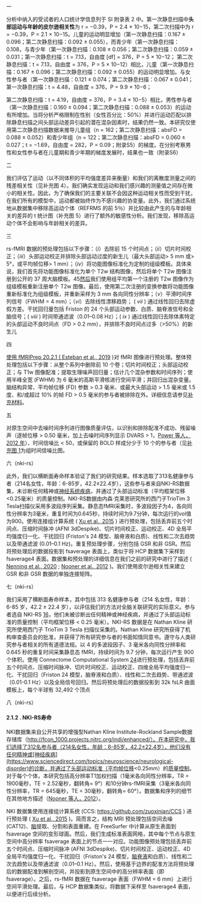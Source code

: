 

一

分析中纳入的受试者的人口统计学信息列于 SI 附录表 2 中。第一次静息扫描中**头部运动与年龄的皮尔逊相关性**为 r = −0.39，P = 2.4 × 10−15，第二次扫描中为 r = −0.39，P = 2.1 × 10−15。儿童的运动明显增加（第一次静息扫描：0.167 ± 0.096；第二次静息扫描：0.092 ± 0.055），而青少年（第一次静息扫描：0.108，与青少年（第一次静息扫描：0.108 ± 0.056；第二次静息扫描：0.059 ± 0.031；第一次静息扫描：t = 7.13，自由度 [df] = 376，P = 5 × 10−12；
第二次静息扫描：t = 7.13，自由度 = 376，P = 5 × 10−12）相比，儿童（第一次静息扫描：0.167 ± 0.096；第二次静息扫描：0.092 ± 0.055）的运动明显增加。与女性参与者（第一次静息扫描：0.121 ± 0.074；第二次静息扫描：0.067 ± 0.041；第一次静息扫描：t = 4.48，自由度 = 376，P = 9.9 × 10−6；

第二次静息扫描：t = 4.19，自由度 = 376，P = 3.4 × 10−5）相比，男性参与者（第一次静息扫描：0.160 ± 0.094；第二次静息扫描：0.088 ± 0.053）的运动有所增加。当将分析严格限制在性别（女性百分比：50%）并进行运动匹配以排除静息扫描之间头部运动差异引起的潜在混杂因素时，结果仍然一致。本研究仅使用第二次静息扫描数据来推导儿童组（n = 162；第二次静息扫描：absFD =
0.088 ± 0.052）和青少年组（n = 122；第二次静息扫描：absFD =
0.060 ± 0.027；t = −1.69，自由度 = 282，P = 0.09；附录S5）的梯度。在分别考察男性和女性参与者在儿童期和青少年期的梯度发展时，结果也一致（附录S6）



二

我们评估了运动（以不同体积的平均强度差异来衡量）和我们的离散度测量之间的残差相关性（见补充图 4）。我们确实发现运动和我们感兴趣的测量值之间存在微小的相关性。因此，为了确保我们的主要关联不会因这种运动相关性而受到干扰，在我们所有的模型中，运动都被始终作为不感兴趣的协变量。此外，我们通过系统地从数据集中移除高运动个体（REFRMS 的前 5％）并比较由此产生的与年龄相关的差异的 t 统计图（补充图 5）进行了额外的敏感性分析。我们发现，移除高运动个体不会影响与年龄相关的差异。



三

rs-fMRI 数据的预处理包括以下步骤：（*i*）去除前 15 个时间点；（*ii*）切片时间校正；（*iii*）头部运动校正并排除头部运动过度的新生儿（最大头部运动> 5 mm 或> 5°，或平均帧位移> 1 mm）；（*iv*）将功能图像标准化为定制的组级模板。具体来说，我们首先将功能图像标准化为单个 T2w 结构图像，然后将单个 T2w 图像注册到公开的 37 周大脑模板。45[然后](https://www.cell.com/iscience/fulltext/S2589-0042(24)00202-5?_returnURL=https%3A%2F%2Flinkinghub.elsevier.com%2Fretrieve%2Fpii%2FS2589004224002025%3Fshowall%3Dtrue#)我们使用组平均第一个注册的 T2w 图像作为组级模板重新注册单个 T2w 图像。最后，使用第二次注册的变换参数将功能图像重新标准化为组级模板，并重新采样为 3 mm 各向同性分辨率；（*v*）平滑时间序列信号（FWHM = 4 mm）；（*vi*）去除线性漂移趋势； ( *vii* ) 通过线性回归去除虚假方差。干扰回归量包括 Friston 的 24 个头部运动参数、白质、脑脊液信号和全脑信号；( *viii* ) 时间带通滤波（0.01–0.08 Hz）；( *ix* ) 通过线性回归去除体素特定的头部运动不良时间点（FD > 0.2 mm），并排除不良时间点过多（>50%）的新生儿



四

[使用 fMRIPrep 20.2.1 ( Esteban et al., 2019](https://www.frontiersin.org/journals/aging-neuroscience/articles/10.3389/fnagi.2024.1331574/full#ref18) )对 fMRI 图像进行预处理。整体预处理包括以下步骤：从整个系列中删除前 10 个卷；切片时间校正；头部运动校正；与 T1w 图像配准；提取生理噪声回归量；估计几个混杂参数和时间序列；使用半峰全宽 (FWHM) 为 6 毫米的高斯平滑核进行空间平滑；并回归出混杂变量。脑结构异常、平均帧位移 (FD) 参数 > 0.3 毫米、或最大头部运动 > 1.5 毫米或 1.5 度、和/或超过 10% 的帧 FD > 0.5 毫米的参与者被排除在外。详细信息请参见[补充材料](https://www.frontiersin.org/journals/aging-neuroscience/articles/10.3389/fnagi.2024.1331574/full#SM1)。



五

对原生空间中去噪时间序列进行图像质量评估，以识别和排除配准不成功、残留噪声（逐帧位移 > 0.50 毫米，加上去噪时间序列显示 DVARS > 1，[Power 等人，2012 年](javascript:;)）、时间信噪比 < 50，或保留的 BOLD 样成分少于 10 个的参与者（见[补充图 1](https://oup.silverchair-cdn.com/oup/backfile/Content_public/Journal/cercor/33/1/10.1093_cercor_bhac056/1/setton_age_differences_in_the_functional_architecture_of_the_human_brain_suppl_bhac056.pdf?Expires=1748840194&Signature=SeTo6FHVG2z68iT8tvJcfOGaubTvAEedwHgFMwJkt9aIjFZoV0sqSXdZY-8tZtRsPpqB1kLHM8CSER-FgswDqB4vNRI7ZcRZm8grMiSZEhMN-ss4VG4SubUWlvK~Q4D-X1V0fxyjYeQ4P4J4qucUW58I39RQJyRQYZg4o8Acw~MBNK0JmFvlgvJ~EKnF24VZz6cCoO4IWmCJLSDuE60P00pYAxjTEezoJY7a-afHHFZDbJnJTVr2HrwXkhmUtsVVvaQUTXpRlGukfSqJkLpWfHH8sqWj8PXIkfmpnEz~W~X7FbDxc6FL2r4j-62quq2aje~nAnpSK-gldJqD4tiQ1Q__&Key-Pair-Id=APKAIE5G5CRDK6RD3PGA)为组时间信噪比图。





六（nki-rs）

此外，我们以横断面寿命样本验证了我们的研究结果。样本选取了313名健康参与者（214名女性，年龄：6-85岁，42.2±22.4岁），这些参与者来自NKI-RS数据集，未诊断任何精神或[神经系统疾病](https://www.sciencedirect.com/topics/neuroscience/neurological-disorder)，并通过了头部运动标准（平均框架位移<0.25毫米）的质量控制。NKI-RS数据由内森·克莱恩研究所的西门子TrioTim 3 Tesla扫描仪采用多波段序列采集。静息态fMRI采集时，多波段因子为4，各向同性分辨率为3毫米，重复时间为0.645秒，持续时间为9.7分钟，每次运行的vol值为900。使用连接组计算系统 ( [Xu et al., 2015](https://www.sciencedirect.com/science/article/pii/S1053811923002057?via%3Dihub#bib0091) ) 进行预处理，包括丢弃前五个时间点、压缩时间脉冲 (AFNI 3dDespike)、切片时间校正、运动校正、4D 全局平均强度归一化、干扰回归 (Friston's 24 模型、脑脊液和白质)、线性和二次去趋势以及带通滤波 (0.01–0.1 Hz)。重复预处理步骤，分别包括 GSR 和非 GSR。然后将预处理后的数据投影到 fsaverage 表面上，类似于将 HCP 数据集下采样到 fsaverage4 表面。数据集和预处理的详细信息在我们之前的研究中进行了描述 ( [Nenning et al., 2020](https://www.sciencedirect.com/science/article/pii/S1053811923002057?via%3Dihub#bib0060) ; [Nooner et al., 2012](https://www.sciencedirect.com/science/article/pii/S1053811923002057?via%3Dihub#bib0061) )。我们使用皮尔逊相关性来建立 GSR 和非 GSR 数据的单独连接矩阵。



七（nki-rs）

我们采用了横断面寿命样本，其中包括 313 名健康参与者（214 名女性，年龄：6-85 岁，42.2 ± 22.4 岁），以评估我们的方法对全脑关联研究的实际意义。参与者选自 NKI-RS [16](https://www.nature.com/articles/s42003-024-06401-4#ref-CR16)，他们未被诊断出任何精神或神经疾病，并通过了头部运动标准的质量控制（平均框架位移 < 0.25 毫米）。NKI-RS 数据是在 Nathan Kline 研究所使用西门子 TrioTim 3 Tesla 扫描仪采集的。Nathan Kline 研究所获得了机构审查委员会的批准，并获得了所有研究参与者的书面知情同意书。遵守与人类研究参与者相关的所有道德法规。以 4 的多波段因子、3 毫米各向同性分辨率和 0.645 秒的重复时间采集静息态 fMRI，持续时间为 9.7 分钟，每次运行产生 900 个体积。使用 Connectome Computational System [24](https://www.nature.com/articles/s42003-024-06401-4#ref-CR24)进行预处理，包括丢弃前五个时间点、压缩时间脉冲、切片时间校正、运动校正、四维全局平均强度归一化、干扰回归（Friston 24 模型，脑脊液和白质）、线性和二次去趋势、带通滤波（0.01-0.1 Hz）以及全局信号回归。然后将预处理后的数据投影到 32k fsLR 曲面模板上，每个半球有 32,492 个顶点



八（nki-rs）

#### 2.1.2 . NKI-RS寿命

NKI数据集来自公开共享的增强型Nathan Kline Institute-Rockland Sample数据存储库（http://fcon_1000.projects.nitrc.org/indi/enhanced/）。在本研究中，我们选择了312名参与者（214名女性，年龄：6-85岁，42.2±22.4岁），他们没有任何精神或[神经疾病](https://www.sciencedirect.com/topics/neuroscience/neurological-disorder)的诊断，并通过了头部运动标准（平均帧位移<0.25mm）的[质量控制](https://www.sciencedirect.com/topics/agricultural-and-biological-sciences/quality-control)。对于每个个体，本研究包括高分辨率T1加权扫描（1毫米各向同性分辨率，TR = 1900毫秒，TE = 2.52毫秒，翻转角= 9°）和10分钟rs-fMRI采集（3毫米各向同性分辨率，TR = 645毫秒，TE = 30毫秒，翻转角= 60°）。数据集和序列的细节在其他地方描述（[Nooner 等人，2012](https://www.sciencedirect.com/science/article/pii/S1053811920307187?via%3Dihub#bib0048)）。

NKI 数据集使用连接组计算系统 (CCS: https://github.com/zuoxinian/CCS ) 进行预处理 ( [Xu et al., 2015](https://www.sciencedirect.com/science/article/pii/S1053811920307187?via%3Dihub#bib0061) )。简而言之，结构 MRI 预处理包括空间去噪 (CAT12)、[脑](https://www.sciencedirect.com/topics/agricultural-and-biological-sciences/protocerebrum)提取、分割和表面重建。在 FreeSurfer 中计算从原生表面到 fsaverage 空间的变形球面。然后，我们生成标准表面网格，其中每个节点与原生空间中高分辨率 fsaverage 表面上的节点一一对应。功能图像预处理包括丢弃前五个时间点、压缩时间脉冲 (AFNI 3dDespike)、切片时间校正、运动校正、4D 全局平均强度归一化、干扰回归（Friston's 24 模型，[脑脊液](https://www.sciencedirect.com/topics/agricultural-and-biological-sciences/cerebrospinal-fluid)和白质）、线性和二次去趋势以及带通滤波（0.01–0.1 Hz）。然后，使用基于边界的配准方法将预处理后的数据配准到解剖空间，并投影到原生空间中的高分辨率表面（即 fsaverage）。之后，rs-fMRI 数据在 fsaverage 表面（FWHM = 6 mm）上进行空间平滑处理。最后，与 HCP 数据集类似，将数据下采样至 fsaverage4 表面，以便进行后续分析。